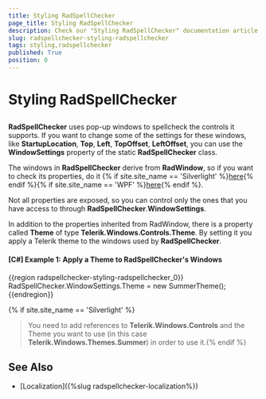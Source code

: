 ```yaml
---
title: Styling RadSpellChecker
page_title: Styling RadSpellChecker
description: Check our "Styling RadSpellChecker" documentation article for the RadSpellChecker WPF control.
slug: radspellchecker-styling-radspellchecker
tags: styling,radspellchecker
published: True
position: 0
---
```


# Styling RadSpellChecker



## 

__RadSpellChecker__ uses pop-up windows to spellcheck the controls it supports. If you want to change some of the settings for these windows, like __StartupLocation__, __Top__, __Left__, __TopOffset__, __LeftOffset__, you can use the __WindowSettings__ property of the static __RadSpellChecker__ class. 

The windows in __RadSpellChecker__ derive from __RadWindow__, so if you want to check its properties, do it          {% if site.site_name == 'Silverlight' %}[here](https://docs.telerik.com/devtools/silverlight/api/telerik.windows.controls.radwindow){% endif %}{% if site.site_name == 'WPF' %}[here](https://docs.telerik.com/devtools/wpf/api/telerik.windows.controls.radwindow){% endif %}.
          

Not all properties are exposed, so you can control only the ones that you have access to through __RadSpellChecker__.__WindowSettings__. 

In addition to the properties inherited from RadWindow, there is a property called __Theme__ of type __Telerik.Windows.Controls.Theme__. By setting it you apply a Telerik theme to the windows used by __RadSpellChecker__. 

#### __[C#] Example 1: Apply a Theme to RadSpellChecker's Windows__

{{region radspellchecker-styling-radspellchecker_0}}
	RadSpellChecker.WindowSettings.Theme = new SummerTheme();
{{endregion}}



{% if site.site_name == 'Silverlight' %}

>You need to add references to __Telerik.Windows.Controls__ and the Theme you want to use (in this case __Telerik.Windows.Themes.Summer__) in order to use it.{% endif %}

## See Also

* [Localization]({%slug radspellchecker-localization%})
